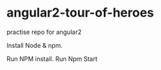 # angular2-tour-of-heroes
practise repo for angular2 

Install Node & npm.

Run NPM install.
Run Npm Start
